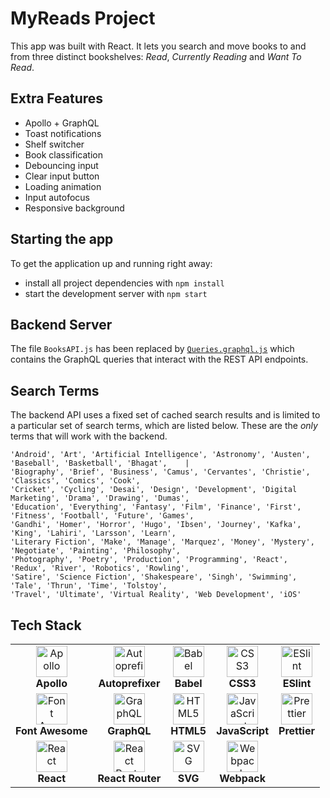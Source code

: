 # MyReads Project

This app was built with React. It lets you search and move books to and from three distinct bookshelves: _Read_, _Currently Reading_ and _Want To Read_.

## Extra Features

* Apollo + GraphQL
* Toast notifications
* Shelf switcher
* Book classification
* Debouncing input
* Clear input button
* Loading animation
* Input autofocus
* Responsive background

## Starting the app

To get the application up and running right away:

* install all project dependencies with `npm install`
* start the development server with `npm start`

## Backend Server

The file `BooksAPI.js` has been replaced by [`Queries.graphql.js`](src/utils/Queries.graphql.js) which contains the GraphQL queries that interact with the REST API endpoints.

## Search Terms

The backend API uses a fixed set of cached search results and is limited to a particular set of search terms, which are listed below. These are the _only_ terms that will work with the backend.

```
'Android', 'Art', 'Artificial Intelligence', 'Astronomy', 'Austen', 'Baseball', 'Basketball', 'Bhagat',    |
'Biography', 'Brief', 'Business', 'Camus', 'Cervantes', 'Christie', 'Classics', 'Comics', 'Cook', 
'Cricket', 'Cycling', 'Desai', 'Design', 'Development', 'Digital Marketing', 'Drama', 'Drawing', 'Dumas', 
'Education', 'Everything', 'Fantasy', 'Film', 'Finance', 'First', 'Fitness', 'Football', 'Future', 'Games', 
'Gandhi', 'Homer', 'Horror', 'Hugo', 'Ibsen', 'Journey', 'Kafka', 'King', 'Lahiri', 'Larsson', 'Learn', 
'Literary Fiction', 'Make', 'Manage', 'Marquez', 'Money', 'Mystery', 'Negotiate', 'Painting', 'Philosophy', 
'Photography', 'Poetry', 'Production', 'Programming', 'React', 'Redux', 'River', 'Robotics', 'Rowling', 
'Satire', 'Science Fiction', 'Shakespeare', 'Singh', 'Swimming', 'Tale', 'Thrun', 'Time', 'Tolstoy', 
'Travel', 'Ultimate', 'Virtual Reality', 'Web Development', 'iOS'
```

## Tech Stack

||||||
:---:|:---:|:---:|:---:|:---:
<img src="https://cdn.svgporn.com/logos/apollostack.svg" alt="Apollo" title="Apollo" height="50px"/><br>**Apollo**|<img src="https://cdn.svgporn.com/logos/autoprefixer.svg" alt="Autoprefixer" title="Autoprefixer" height="50px"/><br>**Autoprefixer**|<img src="https://cdn.svgporn.com/logos/babel.svg" alt="Babel" title="Babel" height="50px"/><br>**Babel**|<img src="https://cdn.svgporn.com/logos/css-3.svg" alt="CSS3" title="CSS3" height="50px"/><br>**CSS3**|<img src="https://cdn.svgporn.com/logos/eslint.svg" alt="ESlint" title="ESlint" height="50px"/><br>**ESlint**
<img src="https://cdn.svgporn.com/logos/font-awesome.svg" alt="Font Awesome" title="Font Awesome" height="50px"/><br>**Font Awesome**|<img src="https://cdn.svgporn.com/logos/graphql.svg" alt="GraphQL" title="GraphQL" height="50px"/><br>**GraphQL**|<img src="https://cdn.svgporn.com/logos/html-5.svg" alt="HTML5" title="HTML5" height="50px"/><br>**HTML5**|<img src="https://cdn.svgporn.com/logos/javascript.svg" alt="JavaScript" title="JavaScript" height="50px"/><br>**JavaScript**|<img src="https://cdn.svgporn.com/logos/prettier.svg" alt="Prettier" title="Prettier" height="50px"/><br>**Prettier**
<img src="https://cdn.svgporn.com/logos/react.svg" alt="React" title="React" height="50px"/><br>**React**|<img src="https://cdn.svgporn.com/logos/react-router.svg" alt="React Router" title="React Router" height="50px"/><br>**React Router**|<img src="https://cdn.svgporn.com/logos/svg.svg" alt="SVG" title="SVG" height="50px"/><br>**SVG**|<img src="https://cdn.svgporn.com/logos/webpack.svg" alt="Webpack" title="Webpack" height="50px"/><br>**Webpack**|